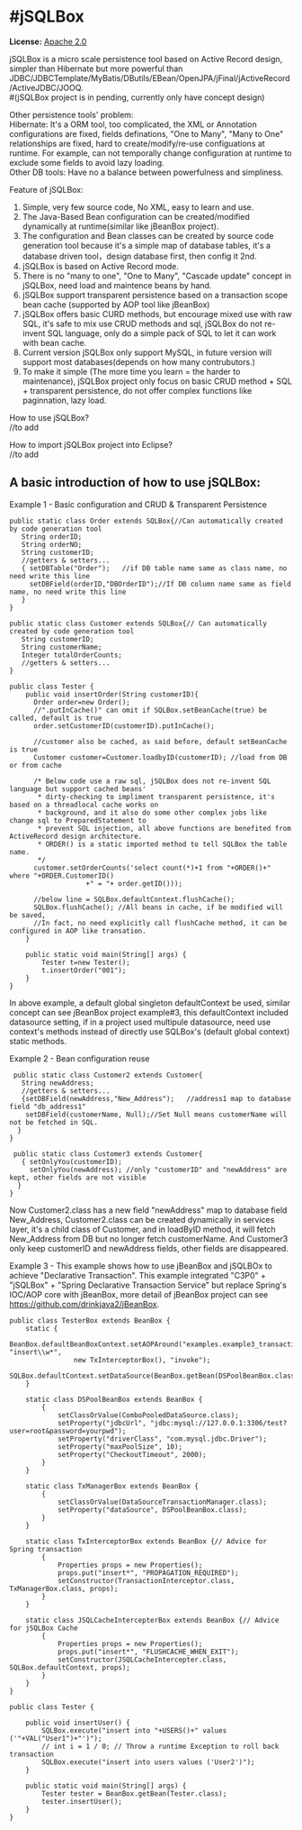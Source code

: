 #jSQLBox
====

**License:** [Apache 2.0](http://www.apache.org/licenses/LICENSE-2.0)

jSQLBox is a micro scale persistence tool based on Active Record design, simpler than Hibernate but more powerful than JDBC/JDBCTemplate/MyBatis/DButils/EBean/OpenJPA/jFinal/jActiveRecord/ActiveJDBC/JOOQ.  
#(jSQLBox project is in pending, currently only have concept design)  

Other persistence tools' problem:  
Hibernate: It's a ORM tool, too complicated, the XML or Annotation configurations are fixed, fields definations, "One to Many", "Many to One" relationships are fixed, hard to create/modify/re-use configuations at runtime. For example, can not temporally change configuration at runtime to exclude some fields to avoid lazy loading.  
Other DB tools: Have no a balance between powerfulness and simpliness.  

Feature of jSQLBox:  
1) Simple, very few source code, No XML, easy to learn and use.   
2) The Java-Based Bean configuration can be created/modified dynamically at runtime(similar like jBeanBox project).  
3) The configuration and Bean classes can be created by source code generation tool because it's a simple map of database tables, it's a database driven tool，design database first, then config it 2nd.  
4) jSQLBox is based on Active Record mode.  
5) There is no "many to one", "One to Many", "Cascade update" concept in jSQLBox, need load and maintence beans by hand.  
6) jSQLBox support transparent persistence based on a transaction scope bean cache (supported by AOP tool like jBeanBox)  
7) jSQLBox offers basic CURD methods, but encourage mixed use with raw SQL, it's safe to mix use CRUD methods and sql, jSQLBox do not re-invent SQL language, only do a simple pack of SQL to let it can work with bean cache.  
8) Current version jSQLBox only support MySQL, in future version will support most databases(depends on how many contrubutors.)  
9) To make it simple (The more time you learn = the harder to maintenance), jSQLBox project only focus on basic CRUD method + SQL + transparent persistence, do not offer complex functions like paginnation, lazy load.  

How to use jSQLBox?  
//to add  

How to import jSQLBox project into Eclipse?  
//to add

A basic introduction of how to use jSQLBox:
---
Example 1 - Basic configuration and CRUD & Transparent Persistence
```
public static class Order extends SQLBox{//Can automatically created by code generation tool
   String orderID;  
   String orderNO;  
   String customerID;  
   //getters & setters...
   { setDBTable("Order");   //if DB table name same as class name, no need write this line
     setDBField(orderID,"DBOrderID");//If DB column name same as field name, no need write this line
   }
}

public static class Customer extends SQLBox{// Can automatically created by code generation tool
   String customerID; 
   String customerName;  
   Integer totalOrderCounts;
   //getters & setters...
} 

public class Tester {
    public void insertOrder(String customerID){
      Order order=new Order(); 
      //".putInCache()" can omit if SQLBox.setBeanCache(true) be called, default is true
      order.setCustomerID(customerID).putInCache(); 
      
      //customer also be cached, as said before, default setBeanCache is true
      Customer customer=Customer.loadbyID(customerID); //load from DB or from cache 
      
      /* Below code use a raw sql, jSQLBox does not re-invent SQL language but support cached beans' 
       * dirty-checking to impliment transparent persistence, it's based on a threadlocal cache works on 
       * background, and it also do some other complex jobs like change sql to PreparedStatement to 
       * prevent SQL injection, all above functions are benefited from ActiveRecord design architecture.
       * ORDER() is a static imported method to tell SQLBox the table name.
       */
      customer.setOrderCounts('select count(*)+1 from "+ORDER()+" where "+ORDER.CustomerID()
                   +" = "+ order.getID()));
      
      //below line = SQLBox.defaultContext.flushCache();
      SQLBox.flushCache(); //All beans in cache, if be modified will be saved, 
      //In fact, no need explicitly call flushCache method, it can be configured in AOP like transation.
    }
    
    public static void main(String[] args) {
        Tester t=new Tester();
        t.insertOrder("001");
    }
} 
```
In above example, a default global singleton defaultContext be used, similar concept can see jBeanBox project example#3, this defaultContext included datasource setting, if in a project used multipule datasource, need use context's methods instead of directly use SQLBox's (default global context) static methods.
 
Example 2 - Bean configuration reuse
```
 public static class Customer2 extends Customer{ 
   String newAddress;
   //getters & setters...
   {setDBField(newAddress,"New_Address");   //address1 map to database field "db_address1" 
    setDBField(customerName, Null);//Set Null means customerName will not be fetched in SQL.
  }
} 

 public static class Customer3 extends Customer{ 
   { setOnlyYou(customerID);    
     setOnlyYou(newAddress); //only "customerID" and "newAddress" are kept, other fields are not visible
  }
} 
```
Now Customer2.class has a new field "newAddress" map to database field New_Address, Customer2.class can be created dynamically in services layer, it's a child class of Customer, and in loadByID method, it will fetch New_Address from DB but no longer fetch customerName. And Customer3 only keep customerID and newAddress fields, other fields are disappeared.

Example 3 - This example shows how to use jBeanBox and jSQLBOx to achieve "Declarative Transaction". This example integrated "C3P0" + "jSQLBox" + "Spring Declarative Transaction Service" but replace Spring's IOC/AOP core with jBeanBox, more detail of jBeanBox project can see https://github.com/drinkjava2/jBeanBox.
```
public class TesterBox extends BeanBox {
    static {
        BeanBox.defaultBeanBoxContext.setAOPAround("examples.example3_transaction.Test\\w*", "insert\\w*",
                new TxInterceptorBox(), "invoke");
        SQLBox.defaultContext.setDataSource(BeanBox.getBean(DSPoolBeanBox.class));       
    }

    static class DSPoolBeanBox extends BeanBox {
        {
            setClassOrValue(ComboPooledDataSource.class);
            setProperty("jdbcUrl", "jdbc:mysql://127.0.0.1:3306/test?user=root&password=yourpwd");
            setProperty("driverClass", "com.mysql.jdbc.Driver");
            setProperty("maxPoolSize", 10);
            setProperty("CheckoutTimeout", 2000);
        }
    }

    static class TxManagerBox extends BeanBox {
        {
            setClassOrValue(DataSourceTransactionManager.class);
            setProperty("dataSource", DSPoolBeanBox.class);
        }
    }

    static class TxInterceptorBox extends BeanBox {// Advice for Spring transaction
        {
            Properties props = new Properties();
            props.put("insert*", "PROPAGATION_REQUIRED");
            setConstructor(TransactionInterceptor.class, TxManagerBox.class, props);
        }
    }
    
    static class JSQLCacheIntercepterBox extends BeanBox {// Advice for jSQLBox Cache
        {
            Properties props = new Properties();
            props.put("insert*", "FLUSHCACHE_WHEN_EXIT");
            setConstructor(JSQLCacheIntercepter.class, SQLBox.defaultContext, props);
        }
    }
}

public class Tester { 

    public void insertUser() {
        SQLBox.execute("insert into "+USERS()+" values ('"+VAL("User1")+"')");
        // int i = 1 / 0; // Throw a runtime Exception to roll back transaction
        SQLBox.execute("insert into users values ('User2')");
    }

    public static void main(String[] args) {
        Tester tester = BeanBox.getBean(Tester.class);
        tester.insertUser();
    }
}
```

